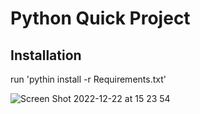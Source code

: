 # Python Quick Project

## Installation
run 'pythin install -r Requirements.txt'

![Screen Shot 2022-12-22 at 15 23 54](https://user-images.githubusercontent.com/98349297/209157936-c7e1cc49-8806-4bc6-b6ca-b7334a31e230.png)
